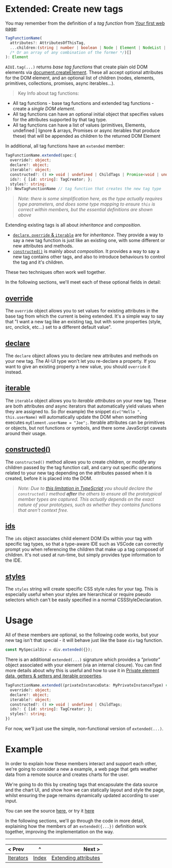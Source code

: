 # Extended: Create new tags

You may remember from the definition of a *tag function* from [Your first web page](./your-first-web-page.md#the-general-function-signature-of-a-tag-creation-function-is):

```typescript
TagFunctionName(
  attributes?: AttributesOfThisTag,
  ...children:(string | number | boolean | Node | Element | NodeList | HTMLCollection
  /* Or an array of any combination of the former */)[]
): Element
```

`AIUI.tag(...)` returns *base tag functions* that create plain old DOM elements via [document.createElement](https://developer.mozilla.org/en-US/docs/Web/API/Document/createElement). These all accept optional attributes for the DOM element, and an optional list of children (nodes, elements, primitives, collections, promises, async iterables...).

> Key Info about tag functions:
- All tag functions - base tag functions and extended tag functions - create a _single DOM element_.
- All tag functions can have an optional initial object that specifies values for the attributes supported by that tag type.
- All tag functions can have a list of values (primitives, Elements, undefined | Ignore & arrays, Promises or async iterables that produce these) that will be appended as children to the returned DOM Element

In additional, all tag functions have an `extended` member:

```typescript
TagFunctionName.extended(spec:{
  override?: object;
  declare?: object;
  iterable?: object;
  constructed?: () => void | undefined | ChildTags | Promise<void | undefined | ChildTags>;
  ids?: { [id: string]: TagCreator; };
  styles?: string;
}): NewTagFunctionName // tag function that creates the new tag type
```
> _Note: there is some simplification here, as the type actually requires type parameters, and does some type mapping to ensure `this` is correct within members, but the essential definitions are shown above_

Extending existing tags is all about _inheritance_ and _composition_.

* [`declare`, `override` & `iterable`](./prototype.md) are for _inheritance_. They provide a way to say a new tag function is just like an existing one, with some different or new attributes and methods.
* [`constructed()`](./constructed.md) is mainly about _composition_. It provides a way to say a new tag contains other tags, and also to introduce behaviours to control the tag and it's children.

These two techniques often work well together.

In the following sections, we'll meet each of these optional fields in detail:

## [override](./prototype.md)
The `override` object allows you to set values for existing attributes in the base tag from which the current is being extended. It's a simple way to say that "I want a new tag like an existing tag, but with some properties (style, src, onclick, etc...) set to a different default value".

## [declare](./prototype.md)
The `declare` object allows you to declare new attributes and methods on your new tag. The AI-UI type won't let you re-declare a property. If you want to give an existing property a new value, you should `override` it instead.

## [iterable](./prototype.md)
The `iterable` object allows you to *iterable attributes* on your new tag. These are both attributes _and_ async iterators that automatically yield values when they are assigned to. So (for example) the snippet `div("Hello ", this.userName)` will automatically update the DOM when something executes `myElement.userName = "Joe";`. Iterable attributes can be primitives or objects, but not functions or symbols, and there some JavaScript caveats around their usage.

## [constructed()](./constructed.md)
The `constructed()` method allows you to create children, or modify any children passed by the tag function call, and carry out specific operations related to your new tag depending on the attributes passed when it is created, before it is placed into the DOM.

> _Note: Due to [this limitation in TypeScript](https://github.com/microsoft/TypeScript/issues/47599) you should declare the `constructed()` method **after** the others to ensure all the prototypical member types are captured. This actually depends on the exact nature of your prototypes, such as whether they contains functions that aren't context free._

## [ids](./ids.md)
The `ids` object associates child element DOM IDs within your tag with specific tag types, so that a type-aware IDE such as VSCode can correctly prompt you when referencing the children that make up a tag composed of children. It's not used at run-time, but simply provides type information to the IDE.

## [styles](./styles.md)
The `styles` string will create specific CSS style rules for your tag. This is especially useful when your styles are hierarchical or require pseudo selectors which can't be easily specified in a normal CSSStyleDeclaration.

# Usage

All of these members are optional, so the following code works, but your new tag isn't that special - it will behave just like the base `div` tag function.

```javascript
const MySpecialDiv = div.extended({});
```

There is an additional `extended(...)` signature which provides a _"private"_ object associated with your element (via an internal closure). You can find more details about why this is useful and how to use it in [Private element data, getters & setters and iterable properties](./instance.md).

```typescript
TagFunctionName.extended((privateInstanceData: MyPrivateInstanceType) => {
  override?: object;
  declare?: object;
  iterable?: object;
  constructed?: () => void | undefined | ChildTags;
  ids?: { [id: string]: TagCreator; };
  styles?: string;
})
```
For now, we'll just use the simple, non-functional version of `extended(...)`.

# Example

In order to explain how these members interact and support each other, we're going to consider a new a example, a web page that gets weather data from a remote source and creates charts for the user.

We're going to do this by creating tags that encapsulate the data source and the chart UI, and show how we can statically layout and style the page, whilst ensuring the page remains dynamically updated according to user input.

You can see the source [here](./examples/ts/weather.ts), or try it [here](https://raw.githack.com/MatAtBread/AI-UI/0.9.11/guide/examples/ts/ts-example.html?weather.ts)

In the following sections, we'll go through the code in more detail, explaining how the members of an `extended({...})` definition work together, improving the implementation on the way.

____

| < Prev | ^ |  Next > |
|:-------|:-:|--------:|
| [Iterators](./iterators-usage.md) | [Index](./index.md) | [Extending attributes](./prototype.md) |



